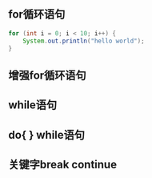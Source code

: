 ## for循环语句
``` java
for (int i = 0; i < 10; i++) {  
    System.out.println("hello world");  
}
```
## 增强for循环语句
## while语句
## do{ } while语句
## 关键字break continue
